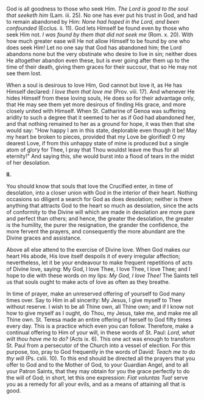 
God is all goodness to those who seek Him. *The Lord is good to the soul that seeketh him* (Lam. iii. 25). No one has ever put his trust in God, and had to remain abandoned by Him: *None had hoped in the Lord, and been confounded* (Ecclus. ii. 11). God lets Himself be found even by those who seek Him not. *I was found by them that did not seek me* (Rom. x. 20). With how much greater ease will He not allow Himself to be found by one who does seek Him! Let no one say that God has abandoned him; the Lord abandons none but the very obstinate who desire to live in sin; neither does He altogether abandon even these, but is ever going after them up to the time of their death, giving them graces for their succour, that so He may not see them lost.

When a soul is desirous to love Him, God cannot but love it, as He has Himself declared: *I love them that love me* (Prov. viii. 17). And whenever He hides Himself from these loving souls, He does so for their advantage only, that He may see them yet more desirous of finding His grace, and more closely united with Himself. When St. Catharine of Genoa was suffering aridity to such a degree that it seemed to her as if God had abandoned her, and that nothing remained to her as a ground for hope, it was then that she would say: \"How happy I am in this state, deplorable even though it be! May my heart be broken to pieces, provided that my Love be glorified! O my dearest Love, if from this unhappy state of mine is produced but a single atom of glory for Thee, I pray that Thou wouldst leave me thus for all eternity!\" And saying this, she would burst into a flood of tears in the midst of her desolation.

**II\.**

You should know that souls that love the Crucified enter, in time of desolation, into a closer union with God in the interior of their heart. Nothing occasions so diligent a search for God as does desolation; neither is there anything that attracts God to the heart so much as desolation, since the acts of conformity to the Divine will which are made in desolation are more pure and perfect than others; and hence, the greater the desolation, the greater is the humility, the purer the resignation, the grander the confidence, the more fervent the prayers, and consequently the more abundant are the Divine graces and assistance.

Above all else attend to the exercise of Divine love. When God makes our heart His abode, His love itself despoils it of every irregular affection; nevertheless, let it be your endeavour to make frequent repetitions of acts of Divine love, saying: My God, I love Thee, I love Thee, I love Thee; and I hope to die with these words on my lips: *My God, I love Thee!* The Saints tell us that souls ought to make acts of love as often as they breathe.

In time of prayer, make an unreserved offering of yourself to God many times over. Say to Him in all sincerity: My Jesus, I give myself to Thee without reserve. I wish to be all Thine own, all Thine own; and if I know not how to give myself as I ought, do Thou, my Jesus, take me, and make me all Thine own. St. Teresa made an entire offering of herself to God fifty times every day. This is a practice which even you can follow. Therefore, make a continual offering to Him of your will, in these words of St. Paul: *Lord, what wilt thou have me to do?* (Acts ix. 6). This one act was enough to transform St. Paul from a persecutor of the Church into a vessel of election. For this purpose, too, pray to God frequently in the words of David: *Teach me to do thy will* (Ps. cxlii. 10). To this end should be directed all the prayers that you offer to God and to the Mother of God, to your Guardian Angel, and to all your Patron Saints, that they may obtain for you the grace perfectly to do the will of God; in short, let this one expression: *Fiat voluntas Tua!* serve you as a remedy for all your evils, and as a means of attaining all that is good.

